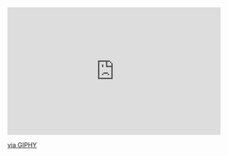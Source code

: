 <iframe src="https://giphy.com/embed/UsmcxQeK7BRBK" width="480" height="288" frameBorder="0" class="giphy-embed" allowFullScreen></iframe><p><a href="https://giphy.com/gifs/star-wars-yoda-the-force-UsmcxQeK7BRBK">via GIPHY</a></p>
